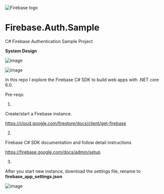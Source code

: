 

![Firebase logo](https://www.gstatic.com/devrel-devsite/prod/vffb6f747a4a347f610c19877672b152494f6401418724d2bc2f21104794d57bc/firebase/images/lockup.svg "Firebase logo")

# Firebase.Auth.Sample

C# Firebase Authentication Sample Project

**System  Design**

![image](https://user-images.githubusercontent.com/3706993/191887059-37e312d8-19d5-4a6e-979b-66afb6779f6d.png)

![image](https://user-images.githubusercontent.com/3706993/191887095-efdb745c-6e22-450f-8420-6c7583b16cbc.png)


In this repo I explore the Firebase C# SDK to build web apps with .NET core 6.0.

Pre-reqs:

1.
Create/start a Firebase instance.

https://cloud.google.com/firestore/docs/client/get-firebase

2.
Firebase C# SDK documentation and follow detail instructions

https://firebase.google.com/docs/admin/setup

3.
After you start new instance, download the settings file, rename to **firebase_app_settings.json**


![image](https://user-images.githubusercontent.com/3706993/191885785-20e1e641-c987-4849-946b-0ad871f6d81c.png)







